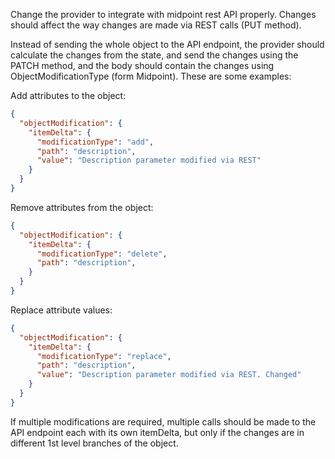 Change the provider to integrate with midpoint rest API properly. Changes should affect the way changes are made via REST calls (PUT method).

Instead of sending the whole object to the API endpoint, the provider should calculate the changes from the state, and send the changes using the PATCH method, and the body should contain the changes using ObjectModificationType (form Midpoint). These are some examples:


Add attributes to the object:


```json
{
  "objectModification": {
    "itemDelta": {
      "modificationType": "add",
      "path": "description",
      "value": "Description parameter modified via REST"
    }
  }
}
```

Remove attributes from the object:

```json
{
  "objectModification": {
    "itemDelta": {
      "modificationType": "delete",
      "path": "description",
    }
  }
}
```

Replace attribute values:

```json
{
  "objectModification": {
    "itemDelta": {
      "modificationType": "replace",
      "path": "description",
      "value": "Description parameter modified via REST. Changed"
    }
  }
}
```

If multiple modifications are required, multiple calls should be made to the API endpoint each with its own itemDelta, but only if the changes are in different 1st level branches of the object.


